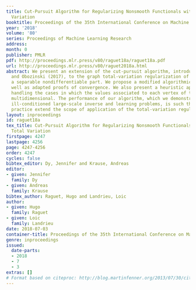 ```yaml
---
title: Cut-Pursuit Algorithm for Regularizing Nonsmooth Functionals with Graph Total
  Variation
booktitle: Proceedings of the 35th International Conference on Machine Learning
year: '2018'
volume: '80'
series: Proceedings of Machine Learning Research
address: 
month: 0
publisher: PMLR
pdf: http://proceedings.mlr.press/v80/raguet18a/raguet18a.pdf
url: http://proceedings.mlr.press/v80/raguet2018a.html
abstract: We present an extension of the cut-pursuit algorithm, introduced by Landrieu
  and Obozinski (2017), to the graph total-variation regularization of functions with
  a separable nondifferentiable part. We propose a modified algorithmic scheme as
  well as adapted proofs of convergence. We also present a heuristic approach for
  handling the cases in which the values associated to each vertex of the graph are
  multidimensional. The performance of our algorithm, which we demonstrate on difficult,
  ill-conditioned large-scale inverse and learning problems, is such that it may in
  practice extend the scope of application of the total-variation regularization.
layout: inproceedings
id: raguet18a
tex_title: Cut-Pursuit Algorithm for Regularizing Nonsmooth Functionals with Graph
  Total Variation
firstpage: 4247
lastpage: 4256
page: 4247-4256
order: 4247
cycles: false
bibtex_editor: Dy, Jennifer and Krause, Andreas
editor:
- given: Jennifer
  family: Dy
- given: Andreas
  family: Krause
bibtex_author: Raguet, Hugo and Landrieu, Loic
author:
- given: Hugo
  family: Raguet
- given: Loic
  family: Landrieu
date: 2018-07-03
container-title: Proceedings of the 35th International Conference on Machine Learning
genre: inproceedings
issued:
  date-parts:
  - 2018
  - 7
  - 3
extras: []
# Format based on citeproc: http://blog.martinfenner.org/2013/07/30/citeproc-yaml-for-bibliographies/
---
```

